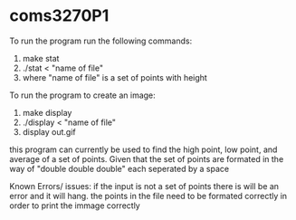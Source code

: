 # coms3270P1
To run the program run the following commands:
1. make stat
2. ./stat < "name of file"
3. where "name of file" is a set of points with height

To run the program to create an image:
1. make display
2. ./display < "name of file"
3. display out.gif

this program can currently be used to find the high point, low point, and average of a set of points.
Given that the set of points are formated in the way of "double double double" each seperated by a space


Known Errors/ issues:
if the input is not a set of points there is will be an error and it will hang.
the points in the file need to be formated correctly in order to print the immage correctly